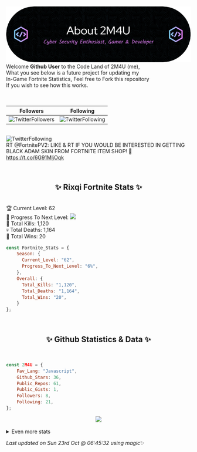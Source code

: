
  ![Header](./src/github-banner.png)
  <br>
  Welcome **Github User** to the Code Land of 2M4U (me),<br>
  What you see below is a future project for updating my<br>
  In-Game Fortnite Statistics, Feel free to Fork this repository<br>
  If you wish to see how this works.
  <br><br>
  <br>
  
  | Followers  | Following |
  | ---------- |:---------:|
  | ![TwitterFollowers](https://img.shields.io/badge/Twitter%20Followers-78-blue)  | ![TwitterFollowing](https://img.shields.io/badge/Twitter%20Following-215-blue)  |


  <br>![TwitterFollowing](https://img.shields.io/badge/Latest%20Tweet--blue)<br>
  RT @FortnitePV2: LIKE &amp; RT IF YOU WOULD BE INTERESTED IN GETTING BLACK ADAM SKIN FROM FORTNITE ITEM SHOP! 🤫 https://t.co/6G91MljOqk
   
  <br><h2 align="center"> ✨ Rixqi Fortnite Stats ✨</h2><br>
  🏆 Current Level: 62<br>
  🎉 Progress To Next Level: ![](https://geps.dev/progress/6)<br>
  🎯 Total Kills: 1,120<br>
  💀 Total Deaths: 1,164<br>
  👑 Total Wins: 20<br>

```js
const Fortnite_Stats = {
    Season: {    
      Current_Level: "62",
      Progress_To_Next_Level: "6%",
    },
    Overall: {
      Total_Kills: "1,120",
      Total_Deaths: "1,164",
      Total_Wins: "20",
    }
}; 
```


<br><h2 align="center"> ✨ Github Statistics & Data ✨</h2><br>

```js
const 2M4U = {
    Fav_Lang: "Javascript",
    Github_Stars: 36,
    Public_Repos: 61,
    Public_Gists: 1,
    Followers: 8,
    Following: 21,
}; 
```

<p align="center">
<img src="https://github-readme-streak-stats.herokuapp.com/?user=2M4U&theme=tokyonight">
</p>
<details>
  <summary>
      Even more stats
  </summary>
  <p align="center">
    <img src="https://github-profile-trophy.vercel.app/?username=2M4U&theme=dracula">
    <img src="https://github-readme-stats.vercel.app/api?username=2M4U&theme=tokyonight&count_private=true&show_icons=true&include_all_commits=true">
  </p>
</details>

<!-- Last updated on Sun Oct 23 2022 06:45:32 GMT+0000 (Coordinated Universal Time) ;-;-->
<i>Last updated on  Sun 23rd Oct @ 06:45:32 using magic</i>✨